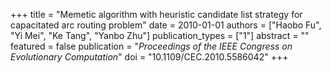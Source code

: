 +++
title = "Memetic algorithm with heuristic candidate list strategy for capacitated arc routing problem"
date = 2010-01-01
authors = ["Haobo Fu", "Yi Mei", "Ke Tang", "Yanbo Zhu"]
publication_types = ["1"]
abstract = ""
featured = false
publication = "*Proceedings of the IEEE Congress on Evolutionary Computation*"
doi = "10.1109/CEC.2010.5586042"
+++

